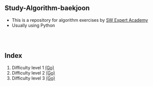 ## Study-Algorithm-baekjoon

- This is a repository for algorithm exercises by [SW Expert Academy](https://www.acmicpc.net/step)
- Usually using Python

</br><br>

## Index 

1. Difficulty level 1 [(Go)](https://github.com/Maker-H/Study-Algorithm-swea/tree/master/D1) 
2. Difficulty level 2 [(Go)](https://github.com/Maker-H/Study-Algorithm-swea/tree/master/D2)
3. Difficulty level 3 [(Go)](https://github.com/Maker-H/Study-Algorithm-swea/tree/master/D3)
